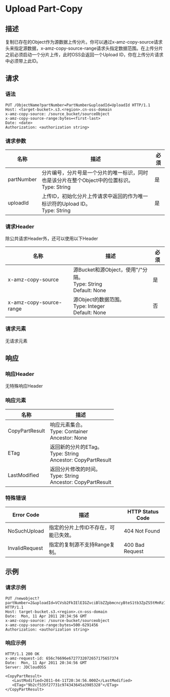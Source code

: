 # Upload Part-Copy

## 描述
复制已存在的Object作为源数据上传分片。你可以通过x-amz-copy-source请求头来指定源数据，x-amz-copy-source-range请求头指定数据范围。在上传分片之前必须启动一个分片上传，此时OSS会返回一个Upload ID，你在上传分片请求中必须带上此ID。

## 请求
### 语法
```
PUT /ObjectName?partNumber=PartNumber&uploadId=UploadId HTTP/1.1
Host: <target-bucket>.s3.<region>.cn-oss-domain
x-amz-copy-source: /source_bucket/sourceObject
x-amz-copy-source-range:bytes=<first-last>
Date: <date>
Authorization: <authorization string>
```

### 请求参数

名称|描述|必须
---|---|---
partNumber|分片编号，分片号是一个分片的唯一标识，同时也是该分片在整个Object中的位置标识。<br>Type: String|是
uploadId|上传ID，初始化分片上传请求中返回的作为唯一标识符的Upload ID。<br>Type: String|是
### 请求Header
除公共请求Header外，还可以使用以下Header

名称|描述|必须
---|---|---
x-amz-copy-source|源Bucket和源Object，使用"/"分隔。<br>Type: String<br>Default: None|是
x-amz-copy-source-range|源Object的数据范围。<br>Type: Integer<br>Default: None|否

### 请求元素
无请求元素

## 响应
### 响应Header
无特殊响应Header

### 响应元素

名称|描述
---|---
CopyPartResult|响应元素集合。<br>Type: Container<br>Ancestor: None
ETag|返回新的分片的ETag。<br>Type: String<br>Ancestor: CopyPartResult
LastModified|返回分片修改的时间。<br>Type: String<br>Ancestor: CopyPartResult

### 特殊错误

Error Code|描述|HTTP Status Code
---|---|---
NoSuchUpload|指定的分片上传ID不存在，可能已失效。|404 Not Found
InvalidRequest|指定的复制源不支持Range复制。|400 Bad Request

## 示例
### 请求示例
```
PUT /newobject?partNumber=2&uploadId=VCVsb2FkIElEIGZvciBlbZZpbmcncyBteS1tb3ZpZS5tMnRzIHVwbG9hZR HTTP/1.1
Host: target-bucket.s3.<region>.cn-oss-domain
Date:  Mon, 11 Apr 2011 20:34:56 GMT
x-amz-copy-source: /source-bucket/sourceobject
x-amz-copy-source-range:bytes=500-6291456
Authorization: <authorization string>
```

### 响应示例
```
HTTP/1.1 200 OK
x-amz-request-id: 656c76696e6727732072657175657374
Date:  Mon, 11 Apr 2011 20:34:56 GMT
Server: JDCloudOSS 

<CopyPartResult>
   <LastModified>2011-04-11T20:34:56.000Z</LastModified>
   <ETag>"9b2cf535f27731c974343645a3985328"</ETag>
</CopyPartResult>
```
